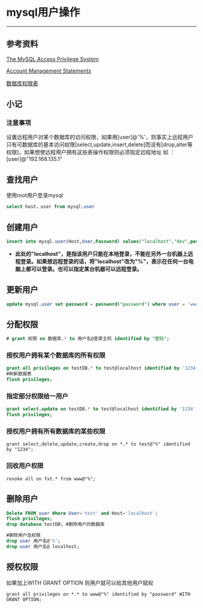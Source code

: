 # mysql用户操作
---
## 参考资料
[The MySQL Access Privilege System](http://dev.mysql.com/doc/mysql-security-excerpt/5.6/en/privilege-system.html)

[Account Management Statements](http://dev.mysql.com/doc/refman/5.6/en/account-management-sql.html)

[数据库权限表](http://www.cnblogs.com/Richardzhu/p/3318595.html)

## 小记

### 注意事项
设置远程用户对某个数据库的访问权限，如果用[user]@'%'，则事实上远程用户只有可数据库的基本访问权限[select,update,insert,delete]而没有[drop,alter等权限]，如果想使远程用户拥有这些表操作权限则必须指定远程地址 如 ： [user]@"192.168.135.1"

## 查找用户
使用root用户登录mysql
``` sql
select host，user from mysql.user 
```
## 创建用户
``` sql
insert into mysql.user(Host,User,Password) values("localhost","dev",password("1234"));
```
-  **此处的"localhost"，是指该用户只能在本地登录，不能在另外一台机器上远程登录。如果想远程登录的话，将"localhost"改为"%"，表示在任何一台电脑上都可以登录。也可以指定某台机器可以远程登录。**

## 更新用户
``` sql
update mysql.user set password = password("password") where user = 'www'
```

## 分配权限
``` sql
# grant 权限 on 数据库.* to 用户名@登录主机 identified by "密码";　
```
### 授权用户拥有某个数据库的所有权限
``` sql
grant all privileges on testDB.* to test@localhost identified by '1234';
#刷新数据表
flush privileges; 
```
### 指定部分权限给一用户
``` sql
grant select,update on testDB.* to test@localhost identified by '1234';
flush privileges; 
```
### 授权用户拥有所有数据库的某些权限
```
grant select,delete,update,create,drop on *.* to test@"%" identified by "1234";
```
### 回收用户权限
```
revoke all on fxt.* from www@"%";
```
## 删除用户
``` sql
Delete FROM user Where User='test' and Host='localhost';
flush privileges;
drop database testDB; #删除用户的数据库

#删除用户及权限
drop user 用户名@'%';
drop user 用户名@ localhost; 
```
## 授权权限
如果加上WITH GRANT OPTION 则用户就可以给其他用户赋权
```
grant all privileges on *.* to www@"%" identified by "password" WITH GRANT OPTION;
```